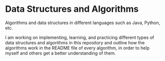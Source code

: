 # Data Structures and Algorithms
Algorithms and data structures in different languages such as Java, Python, etc.

I am working on implementing, learning, and practicing different types of data structures and algorithms in this repository and outline how the algorithms work in the README file of every algorithm, in order to help myself and others get a better understanding of them.